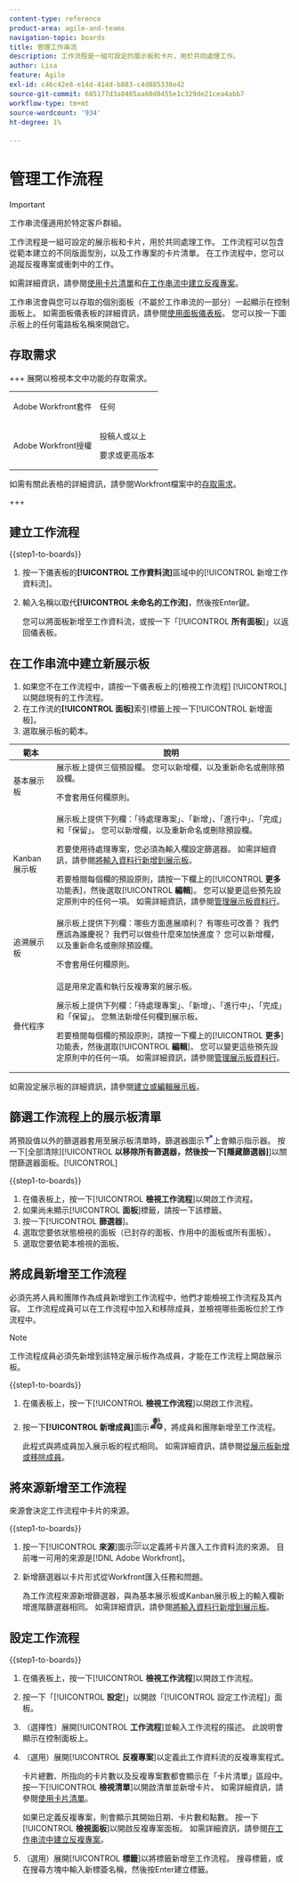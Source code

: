 ```yaml
---
content-type: reference
product-area: agile-and-teams
navigation-topic: boards
title: 管理工作串流
description: 工作流程是一組可設定的展示板和卡片，用於共同處理工作。
author: Lisa
feature: Agile
exl-id: c46c42e8-e14d-414d-b883-c4d885338e42
source-git-commit: 685177d3a8485aa60d8455e1c329de21cea4abb7
workflow-type: tm+mt
source-wordcount: '934'
ht-degree: 1%

---
```


# 管理工作流程

>[!IMPORTANT]
>
>工作串流僅適用於特定客戶群組。

工作流程是一組可設定的展示板和卡片，用於共同處理工作。 工作流程可以包含從範本建立的不同版面型別，以及工作專案的卡片清單。 在工作流程中，您可以追蹤反複專案或衝刺中的工作。

如需詳細資訊，請參閱[使用卡片清單](/help/quicksilver/agile/use-boards-agile-planning-tools/use-card-list.md)和[在工作串流中建立反複專案](/help/quicksilver/agile/use-boards-agile-planning-tools/create-an-iteration-in-workstream.md)。

工作串流會與您可以存取的個別面板（不屬於工作串流的一部分）一起顯示在控制面板上。 如需面板儀表板的詳細資訊，請參閱[使用面板儀表板](/help/quicksilver/agile/get-started-with-boards/use-boards-page.md)。 您可以按一下圖示板上的任何電路板名稱來開啟它。

## 存取需求

+++ 展開以檢視本文中功能的存取需求。

<table style="table-layout:auto"> 
 <col> 
 <col> 
 <tbody> 
  <tr> 
   <td role="rowheader">Adobe Workfront套件</td> 
   <td> <p>任何</p> </td> 
  </tr> 
  <tr> 
   <td role="rowheader">Adobe Workfront授權</td> 
   <td> 
   <p>投稿人或以上</p> 
   <p>要求或更高版本</p>
   </td> 
  </tr> 
 </tbody> 
</table>

如需有關此表格的詳細資訊，請參閱Workfront檔案中的[存取需求](/help/quicksilver/administration-and-setup/add-users/access-levels-and-object-permissions/access-level-requirements-in-documentation.md)。

+++

## 建立工作流程

{{step1-to-boards}}

1. 按一下儀表板的&#x200B;**[!UICONTROL 工作資料流]**&#x200B;區域中的[!UICONTROL 新增工作資料流]。
1. 輸入名稱以取代&#x200B;**[!UICONTROL 未命名的工作流]**，然後按Enter鍵。

   您可以將面板新增至工作資料流，或按一下「[!UICONTROL **所有面板**]」以返回儀表板。

## 在工作串流中建立新展示板

1. 如果您不在工作流程中，請按一下儀表板上的[檢視工作流程] [!UICONTROL **&#x200B;**]&#x200B;以開啟現有的工作流程。
1. 在工作流的&#x200B;**[!UICONTROL 面板]**&#x200B;索引標籤上按一下[!UICONTROL 新增面板]。
1. 選取展示板的範本。

| 範本 | 說明 |
|---------|----------|
| 基本展示板 | 展示板上提供三個預設欄。 您可以新增欄，以及重新命名或刪除預設欄。 <p>不會套用任何欄原則。 |
| Kanban 展示板 | 展示板上提供下列欄：「待處理專案」、「新增」、「進行中」、「完成」和「保留」。 您可以新增欄，以及重新命名或刪除預設欄。<p>若要使用待處理專案，您必須為輸入欄設定篩選器。 如需詳細資訊，請參閱[將輸入資料行新增到展示板](/help/quicksilver/agile/use-boards-agile-planning-tools/add-intake-column-to-board.md)。 <p>若要檢閱每個欄的預設原則，請按一下欄上的&#x200B;[!UICONTROL **更多**&#x200B;功能表]，然後選取&#x200B;[!UICONTROL **編輯**]。 您可以變更這些預先設定原則中的任何一項。 如需詳細資訊，請參閱[管理展示板資料行](/help/quicksilver/agile/get-started-with-boards/manage-board-columns.md)。 |
| 追溯展示板 | 展示板上提供下列欄：哪些方面進展順利？ 有哪些可改善？ 我們應該為誰慶祝？ 我們可以做些什麼來加快進度？ 您可以新增欄，以及重新命名或刪除預設欄。 <p>不會套用任何欄原則。 |
| 疊代程序 | 這是用來定義和執行反複專案的展示板。 <p>展示板上提供下列欄：「待處理專案」、「新增」、「進行中」、「完成」和「保留」。 您無法新增任何欄到展示板。 <p>若要檢閱每個欄的預設原則，請按一下欄上的&#x200B;[!UICONTROL **更多**]&#x200B;功能表，然後選取&#x200B;[!UICONTROL **編輯**]。 您可以變更這些預先設定原則中的任何一項。 如需詳細資訊，請參閱[管理展示板資料行](/help/quicksilver/agile/get-started-with-boards/manage-board-columns.md)。 |

如需設定展示板的詳細資訊，請參閱[建立或編輯展示板](/help/quicksilver/agile/get-started-with-boards/create-edit-board.md)。

## 篩選工作流程上的展示板清單

將預設值以外的篩選器套用至展示板清單時，篩選器圖示![已套用篩選器](assets/boards-filterapplied-30x30.png)上會顯示指示器。 按一下[全部清除][!UICONTROL **以移除所有篩選器，然後按一下[隱藏篩選器]**]&#x200B;以關閉篩選器面板。[!UICONTROL **&#x200B;**]

{{step1-to-boards}}

1. 在儀表板上，按一下&#x200B;[!UICONTROL **檢視工作流程**]&#x200B;以開啟工作流程。
1. 如果尚未顯示&#x200B;[!UICONTROL **面板**]&#x200B;標籤，請按一下該標籤。
1. 按一下&#x200B;[!UICONTROL **篩選器**]。
1. 選取您要依狀態檢視的面板（已封存的面板、作用中的面板或所有面板）。
1. 選取您要依範本檢視的面板。

## 將成員新增至工作流程

必須先將人員和團隊作為成員新增到工作流程中，他們才能檢視工作流程及其內容。 工作流程成員可以在工作流程中加入和移除成員，並檢視哪些面板位於工作流程中。

>[!NOTE]
>
>工作流程成員必須先新增到該特定展示板作為成員，才能在工作流程上開啟展示板。

{{step1-to-boards}}

1. 在儀表板上，按一下&#x200B;[!UICONTROL **檢視工作流程**]&#x200B;以開啟工作流程。
1. 按一下&#x200B;**[!UICONTROL 新增成員]**&#x200B;圖示![新增成員](assets/boards-addmember-spectrum-25x25.png)，將成員和團隊新增至工作流程。

   此程式與將成員加入展示板的程式相同。 如需詳細資訊，請參閱[從展示板新增或移除成員](/help/quicksilver/agile/get-started-with-boards/add-members-to-board.md)。

## 將來源新增至工作流程

來源會決定工作流程中卡片的來源。

{{step1-to-boards}}

1. 按一下&#x200B;[!UICONTROL **來源**]&#x200B;圖示![來源圖示](assets/sources-icon.png)以定義將卡片匯入工作資料流的來源。 目前唯一可用的來源是[!DNL Adobe Workfront]。
1. 新增篩選器以卡片形式從Workfront匯入任務和問題。

   為工作流程來源新增篩選器，與為基本展示板或Kanban展示板上的輸入欄新增進階篩選器相同。 如需詳細資訊，請參閱[將輸入資料行新增到展示板](/help/quicksilver/agile/use-boards-agile-planning-tools/add-intake-column-to-board.md)。

## 設定工作流程

{{step1-to-boards}}

1. 在儀表板上，按一下&#x200B;[!UICONTROL **檢視工作流程**]&#x200B;以開啟工作流程。
1. 按一下「[!UICONTROL **設定**]」以開啟「[!UICONTROL 設定工作流程]」面板。
1. （選擇性）展開&#x200B;[!UICONTROL **工作流程**]&#x200B;並輸入工作流程的描述。 此說明會顯示在控制面板上。
1. （選用）展開&#x200B;[!UICONTROL **反複專案**]&#x200B;以定義此工作資料流的反複專案程式。

   卡片總數、所指向的卡片數以及反複專案數都會顯示在「卡片清單」區段中。 按一下&#x200B;[!UICONTROL **檢視清單**]&#x200B;以開啟清單並新增卡片。 如需詳細資訊，請參閱[使用卡片清單](/help/quicksilver/agile/use-boards-agile-planning-tools/use-card-list.md)。

   如果已定義反複專案，則會顯示其開始日期、卡片數和點數。 按一下&#x200B;[!UICONTROL **檢視面板**]&#x200B;以開啟反複專案面板。 如需詳細資訊，請參閱[在工作串流中建立反複專案](/help/quicksilver/agile/use-boards-agile-planning-tools/create-an-iteration-in-workstream.md)。

1. （選用）展開&#x200B;[!UICONTROL **標籤**]&#x200B;以將標籤新增至工作流程。 搜尋標籤，或在搜尋方塊中輸入新標簽名稱，然後按Enter建立標籤。
